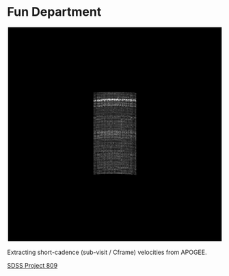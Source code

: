# Fun Department

<center><img src="fun_department.png" width=500px /></center>

Extracting short-cadence (sub-visit / Cframe) velocities from APOGEE.

[SDSS Project 809](https://internal.sdss.org/collaboration/projects/browse/select/id%3D809)
